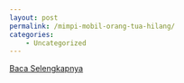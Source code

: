 ```yaml
---
layout: post
permalink: /mimpi-mobil-orang-tua-hilang/
categories:
    - Uncategorized
---
```


[Baca Selengkapnya](/06)